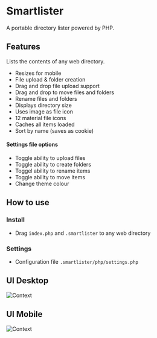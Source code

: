 # Smartlister
A portable directory lister powered by PHP.

## Features
Lists the contents of any web directory.
 - Resizes for mobile
 - File upload & folder creation
 - Drag and drop file upload support
 - Drag and drop to move files and folders
 - Rename files and folders
 - Displays directory size
 - Uses image as file icon
 - 12 material file icons
 - Caches all items loaded
 - Sort by name (saves as cookie)
 
#### Settings file options
 - Toggle ability to upload files
 - Toggle ability to create folders
 - Toggel ability to rename items
 - Toggle ability to move items
 - Change theme colour

## How to use
### Install
 - Drag `index.php` and `.smartlister` to any web directory
 
### Settings
 - Configuration file `.smartlister/php/settings.php`

## UI Desktop
![Context](https://i.imgur.com/9et9Oou.png)

## UI Mobile
![Context](https://i.imgur.com/xFoIbqz.png)
